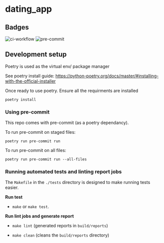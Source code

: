 # dating_app
## Badges
![ci-workflow](https://github.com/HumzahJavid/dating_app/actions/workflows/ci-workflow.yml/badge.svg)
![pre-commit](https://img.shields.io/badge/pre--commit-enabled-brightgreen?logo=pre-commit&logoColor=white)


## Development setup
Poetry is used as the virtual env/ package manager


See poetry install guide: https://python-poetry.org/docs/master/#installing-with-the-official-installer


Once ready to use poetry. Ensure all the requirments are installed

`poetry install`



### Using pre-commit
This repo comes with pre-commit (as a poetry dependancy).

To run pre-commit on staged files:

`poetry run pre-commit run`

To run pre-commit on all files:

`poetry run pre-commit run --all-files`




### Running automated tests and linting report jobs

The `Makefile` in the `./tests` directory is designed to make running tests easier.

**Run test**
 - `make` or `make test`.

**Run lint jobs and generate report**
 - `make lint` (generated reports in `build/reports`)

 - `make clean` (cleans the `build/reports` directory)
